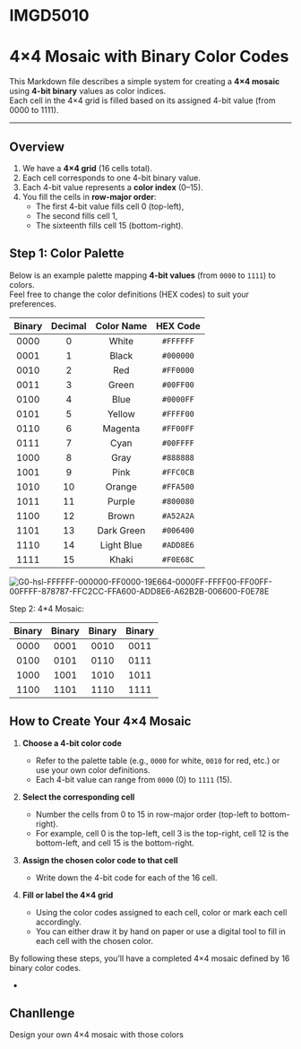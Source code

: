 # IMGD5010
# 4×4 Mosaic with Binary Color Codes

This Markdown file describes a simple system for creating a **4×4 mosaic** using **4-bit binary** values as color indices.  
Each cell in the 4×4 grid is filled based on its assigned 4-bit value (from 0000 to 1111).

---

## Overview

1. We have a **4×4 grid** (16 cells total).
2. Each cell corresponds to one 4-bit binary value.
3. Each 4-bit value represents a **color index** (0–15).
4. You fill the cells in **row-major order**:
   - The first 4-bit value fills cell 0 (top-left),
   - The second fills cell 1,
   - The sixteenth fills cell 15 (bottom-right).

## Step 1: Color Palette

Below is an example palette mapping **4-bit values** (from `0000` to `1111`) to colors.  
Feel free to change the color definitions (HEX codes) to suit your preferences.

| Binary | Decimal | Color Name     | HEX Code   |
|:------:|:-------:|:--------------:|:----------:|
| 0000   | 0       | White          | `#FFFFFF`  |
| 0001   | 1       | Black          | `#000000`  |
| 0010   | 2       | Red            | `#FF0000`  |
| 0011   | 3       | Green          | `#00FF00`  |
| 0100   | 4       | Blue           | `#0000FF`  |
| 0101   | 5       | Yellow         | `#FFFF00`  |
| 0110   | 6       | Magenta        | `#FF00FF`  |
| 0111   | 7       | Cyan           | `#00FFFF`  |
| 1000   | 8       | Gray           | `#888888`  |
| 1001   | 9       | Pink           | `#FFC0CB`  |
| 1010   | 10      | Orange         | `#FFA500`  |
| 1011   | 11      | Purple         | `#800080`  |
| 1100   | 12      | Brown          | `#A52A2A`  |
| 1101   | 13      | Dark Green     | `#006400`  |
| 1110   | 14      | Light Blue     | `#ADD8E6`  |
| 1111   | 15      | Khaki          | `#F0E68C`  |
![G0-hsl-FFFFFF-000000-FF0000-19E664-0000FF-FFFF00-FF00FF-00FFFF-878787-FFC2CC-FFA600-ADD8E6-A62B2B-006600-F0E78E](https://github.com/user-attachments/assets/fb651d2f-e60e-4b3a-b9ee-e16bdbc6655a)

Step 2: 4*4 Mosaic:

| Binary | Binary | Binary | Binary |
|:------:|:------:|:------:|:------:|
| 0000   | 0001   | 0010   | 0011   |
| 0100   | 0101   | 0110   | 0111   |
| 1000   | 1001   | 1010   | 1011   |
| 1100   | 1101   | 1110   | 1111   |

## How to Create Your 4×4 Mosaic

1. **Choose a 4-bit color code**  
   - Refer to the palette table (e.g., `0000` for white, `0010` for red, etc.) or use your own color definitions.  
   - Each 4-bit value can range from `0000` (0) to `1111` (15).

2. **Select the corresponding cell**  
   - Number the cells from 0 to 15 in row-major order (top-left to bottom-right).  
   - For example, cell 0 is the top-left, cell 3 is the top-right, cell 12 is the bottom-left, and cell 15 is the bottom-right.

3. **Assign the chosen color code to that cell**  
   - Write down the 4-bit code for each of the 16 cell.

4. **Fill or label the 4×4 grid**  
   - Using the color codes assigned to each cell, color or mark each cell accordingly.  
   - You can either draw it by hand on paper or use a digital tool to fill in each cell with the chosen color.

By following these steps, you’ll have a completed 4×4 mosaic defined by 16 binary color codes.

   - 
## Chanllenge
Design your own 4×4 mosaic with those colors


